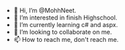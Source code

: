 - 👋 Hi, I’m @MohhNeet.
- 👀 I’m interested in finish Highschool.
- 🌱 I’m currently learning c# and aspx.
- 💞️ I’m looking to collaborate on me.
- 📫 How to reach me, don't reach me.
